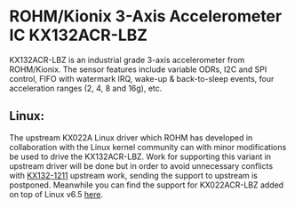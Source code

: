 # ROHM/Kionix 3-Axis Accelerometer IC KX132ACR-LBZ

KX132ACR-LBZ is an industrial grade 3-axis accelerometer from ROHM/Kionix. The sensor features include variable ODRs, I2C and SPI control, FIFO with watermark IRQ, wake-up & back-to-sleep events, four acceleration ranges (2, 4, 8 and 16g), etc.

## Linux:

The upstream KX022A Linux driver which ROHM has developed in collaboration with the Linux kernel community can with minor modifications be used to drive the KX132ACR-LBZ. Work for supporting this variant in upstream driver will be done but in order to avoid unnecessary conflicts with [KX132-1211](https://github.com/RohmSemiconductor/Linux-Kernel-Sensor-Drivers/tree/master/KX132-1211) upstream work, sending the support to upstream is postponed. Meanwhile you can find the support for KX022ACR-LBZ added on top of Linux v6.5 [here](https://github.com/RohmSemiconductor/Linux-Kernel-Sensor-Drivers/commits/kx132acr-lbz).
